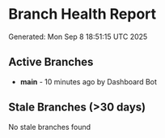# Branch Health Report
Generated: Mon Sep  8 18:51:15 UTC 2025

## Active Branches
- **main** - 10 minutes ago by Dashboard Bot

## Stale Branches (>30 days)
No stale branches found
